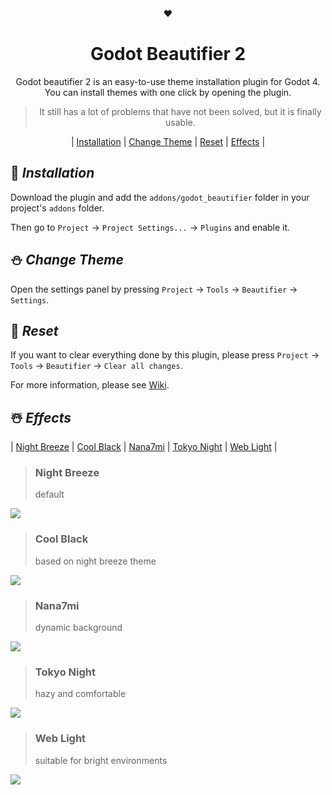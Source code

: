 <div align="center">
  ❤️

  <h1>Godot Beautifier 2</h1>

  Godot beautifier 2 is an easy-to-use theme installation plugin for Godot 4. You can install themes with one click by opening the plugin.
  > It still has a lot of problems that have not been solved, but it is finally usable. 

  | [Installation](#1) | [Change Theme](#2) | [Reset](#3) | [Effects](#4) |
</div>

<span id="1"/>

## 🎉 ***Installation***

Download the plugin and add the `addons/godot_beautifier` folder in your project's `addons` folder.

Then go to `Project` -> `Project Settings...` -> `Plugins` and enable it.

<span id="2"/>

## ⛄ ***Change Theme***

Open the settings panel by pressing `Project` -> `Tools` -> `Beautifier` -> `Settings`.

<span id="3"/>

## 🍺 ***Reset***

If you want to clear everything done by this plugin, please press `Project` -> `Tools` -> `Beautifier` -> `Clear all changes`.

For more information, please see [Wiki](https://github.com/cdpude/GodotBeautifier/wiki).

<span id="4"/>

## ☃️ ***Effects***

| [Night Breeze](#5) | [Cool Black](#6) | [Nana7mi](#7) | [Tokyo Night](#8) | [Web Light](#9) |

> ### Night Breeze
> default
<span id="5"/>
<img src="https://user-images.githubusercontent.com/122121703/233204795-f061e5d6-51fe-4d7b-9244-739e0892e484.png">

> ### Cool Black
> based on night breeze theme
<span id="6"/>
<img src="https://user-images.githubusercontent.com/122121703/233205908-b2ecd968-7054-4605-a7d8-6c7dbf169352.png">

> ### Nana7mi
> dynamic background
<span id="7"/>
<img src="https://user-images.githubusercontent.com/122121703/233206082-2aba8401-85ee-40b2-a01a-b658c50d3c07.png">

> ### Tokyo Night
> hazy and comfortable
<span id="8"/>
<img src="https://user-images.githubusercontent.com/122121703/233206831-c60de343-bbe7-440c-99df-7da5bea51ee8.png">

> ### Web Light
> suitable for bright environments
<span id="9">
<img src="https://user-images.githubusercontent.com/122121703/233206428-7d87fcce-6faa-4317-8df0-33d919c1c531.png">
